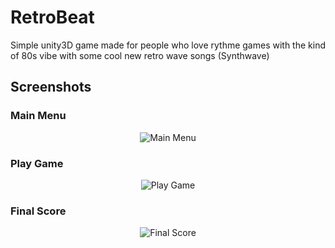 # RetroBeat
Simple unity3D game made for people who love rythme games with the kind of 80s vibe with some cool new retro wave songs (Synthwave)

## Screenshots 
### Main Menu
<p align="center">
  <img src="https://raw.githubusercontent.com/LQss11/RetroBeat/master/GifScreenshots/MainMenu.gif" title="Main Menu">
</p>

### Play Game

<p align="center">
  <img src="https://raw.githubusercontent.com/LQss11/RetroBeat/master/GifScreenshots/PlayGame.gif" title="Play Game">
</p>

### Final Score

<p align="center">
  <img src="https://raw.githubusercontent.com/LQss11/RetroBeat/master/GifScreenshots/FinalScore.gif" title="Final Score">
</p>
